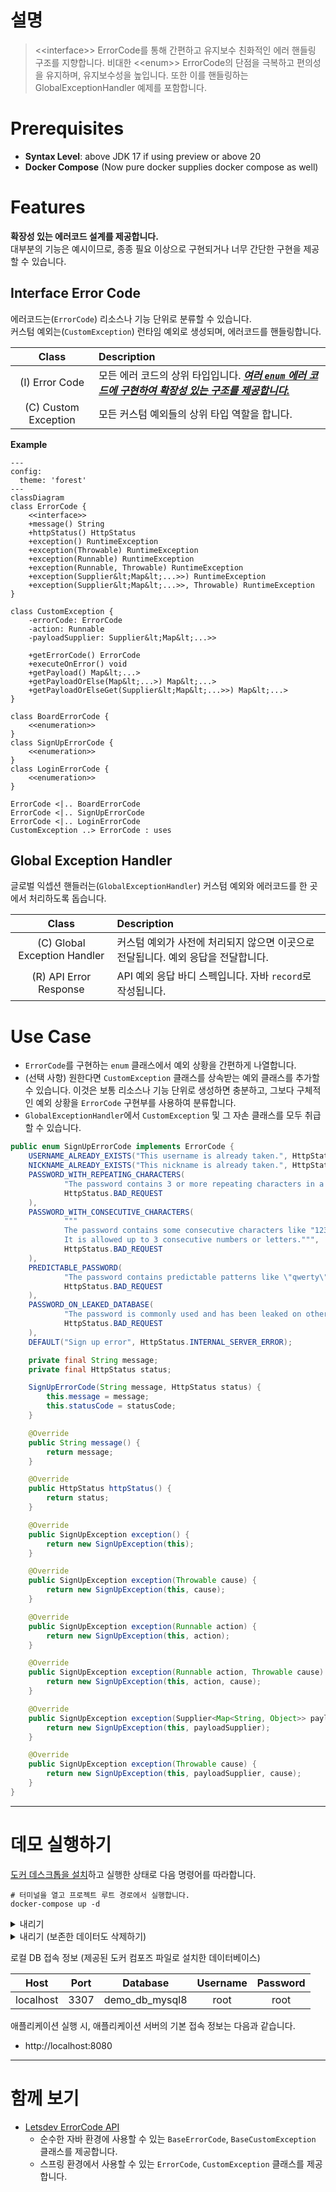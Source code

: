 # 설명

> &lt;&lt;interface&gt;&gt; ErrorCode를 통해 간편하고 유지보수 친화적인 에러 핸들링 구조를 지향합니다.
> 비대한 &lt;&lt;enum&gt;&gt; ErrorCode의 단점을 극복하고 편의성을 유지하며, 유지보수성을 높입니다.
> 또한 이를 핸들링하는 GlobalExceptionHandler 예제를 포함합니다.

# Prerequisites

- **Syntax Level**: above JDK 17 if using preview or above 20
- **Docker Compose** (Now pure docker supplies docker compose as well)

# Features

**확장성 있는 에러코드 설계를 제공합니다.**  
대부분의 기능은 예시이므로, 종종 필요 이상으로 구현되거나 너무 간단한 구현을 제공할 수 있습니다.

## Interface Error Code

에러코드는(`ErrorCode`) 리소스나 기능 단위로 분류할 수 있습니다.  
커스텀 예외는(`CustomException`) 런타임 예외로 생성되며, 에러코드를 핸들링합니다.

|            Class             | Description                                                                  |
|:----------------------------:|:-----------------------------------------------------------------------------|
|        (I) Error Code        | 모든 에러 코드의 상위 타입입니다. **_<ins>여러 `enum` 에러 코드에 구현하여 확장성 있는 구조를 제공합니다.</ins>_** |
|     (C) Custom Exception     | 모든 커스텀 예외들의 상위 타입 역할을 합니다.                                                   |

**Example**

```mermaid
---
config:
  theme: 'forest'
---
classDiagram
class ErrorCode {
    <<interface>>
    +message() String
    +httpStatus() HttpStatus
    +exception() RuntimeException
    +exception(Throwable) RuntimeException
    +exception(Runnable) RuntimeException
    +exception(Runnable, Throwable) RuntimeException
    +exception(Supplier&lt;Map&lt;...>>) RuntimeException
    +exception(Supplier&lt;Map&lt;...>>, Throwable) RuntimeException
}

class CustomException {
    -errorCode: ErrorCode
    -action: Runnable
    -payloadSupplier: Supplier&lt;Map&lt;...>>
    
    +getErrorCode() ErrorCode
    +executeOnError() void
    +getPayload() Map&lt;...>
    +getPayloadOrElse(Map&lt;...>) Map&lt;...>
    +getPayloadOrElseGet(Supplier&lt;Map&lt;...>>) Map&lt;...>
}

class BoardErrorCode {
    <<enumeration>>
}
class SignUpErrorCode {
    <<enumeration>>
}
class LoginErrorCode {
    <<enumeration>>
}

ErrorCode <|.. BoardErrorCode
ErrorCode <|.. SignUpErrorCode
ErrorCode <|.. LoginErrorCode
CustomException ..> ErrorCode : uses
```

## Global Exception Handler

글로벌 익셉션 핸들러는(`GlobalExceptionHandler`) 커스텀 예외와 에러코드를 한 곳에서 처리하도록 돕습니다.

|            Class             | Description                                    |
|:----------------------------:|:-----------------------------------------------|
| (C) Global Exception Handler | 커스텀 예외가 사전에 처리되지 않으면 이곳으로 전달됩니다. 예외 응답을 전달합니다. |
|    (R) API Error Response    | API 예외 응답 바디 스펙입니다. 자바 `record`로 작성됩니다.        |

# Use Case

- `ErrorCode`를 구현하는 `enum` 클래스에서 예외 상황을 간편하게 나열합니다.
- (선택 사항) 원한다면 `CustomException` 클래스를 상속받는 예외 클래스를 추가할 수 있습니다.
  이것은 보통 리소스나 기능 단위로 생성하면 충분하고, 그보다 구체적인 예외 상황을 `ErrorCode` 구현부를 사용하여 분류합니다.
- `GlobalExceptionHandler`에서 `CustomException` 및 그 자손 클래스를 모두 취급할 수 있습니다.

```java
public enum SignUpErrorCode implements ErrorCode {
    USERNAME_ALREADY_EXISTS("This username is already taken.", HttpStatus.CONFLICT),
    NICKNAME_ALREADY_EXISTS("This nickname is already taken.", HttpStatus.CONFLICT),
    PASSWORD_WITH_REPEATING_CHARACTERS(
            "The password contains 3 or more repeating characters in a row.",
            HttpStatus.BAD_REQUEST
    ),
    PASSWORD_WITH_CONSECUTIVE_CHARACTERS(
            """
            The password contains some consecutive characters like "1234" or "abcd".
            It is allowed up to 3 consecutive numbers or letters.""",
            HttpStatus.BAD_REQUEST
    ),
    PREDICTABLE_PASSWORD(
            "The password contains predictable patterns like \"qwerty\", \"ababab\" or \"101010\".",
            HttpStatus.BAD_REQUEST
    ),
    PASSWORD_ON_LEAKED_DATABASE(
            "The password is commonly used and has been leaked on other websites before.",
            HttpStatus.BAD_REQUEST
    ),
    DEFAULT("Sign up error", HttpStatus.INTERNAL_SERVER_ERROR);

    private final String message;
    private final HttpStatus status;

    SignUpErrorCode(String message, HttpStatus status) {
        this.message = message;
        this.statusCode = statusCode;
    }

    @Override
    public String message() {
        return message;
    }

    @Override
    public HttpStatus httpStatus() {
        return status;
    }

    @Override
    public SignUpException exception() {
        return new SignUpException(this);
    }

    @Override
    public SignUpException exception(Throwable cause) {
        return new SignUpException(this, cause);
    }

    @Override
    public SignUpException exception(Runnable action) {
        return new SignUpException(this, action);
    }

    @Override
    public SignUpException exception(Runnable action, Throwable cause) {
        return new SignUpException(this, action, cause);
    }

    @Override
    public SignUpException exception(Supplier<Map<String, Object>> payloadSupplier) {
        return new SignUpException(this, payloadSupplier);
    }

    @Override
    public SignUpException exception(Throwable cause) {
        return new SignUpException(this, payloadSupplier, cause);
    }
}
```

---

# 데모 실행하기

[도커 데스크톱을 설치](https://www.docker.com/products/docker-desktop/)하고 실행한 상태로 다음 명령어를 따라합니다.

```shell
# 터미널을 열고 프로젝트 루트 경로에서 실행합니다.
docker-compose up -d 
```

<details>
  <summary>내리기</summary>

  ```shell
  docker-compose down
  ```

</details>

<details>
  <summary>내리기 (보존한 데이터도 삭제하기)</summary>

  ```shell
  docker-compose down -v
  ```

</details>

로컬 DB 접속 정보 (제공된 도커 컴포즈 파일로 설치한 데이터베이스)

|   Host    | Port |    Database     | Username | Password |
|:---------:|:----:|:---------------:|:--------:|:--------:|
| localhost | 3307 | demo_db_mysql8  |   root   |   root   |

애플리케이션 실행 시, 애플리케이션 서버의 기본 접속 정보는 다음과 같습니다.

- http://localhost:8080

---

# 함께 보기

- [Letsdev ErrorCode API](https://github.com/merge-simpson/letsdev-error-code-api)
  - 순수한 자바 환경에 사용할 수 있는 `BaseErrorCode`, `BaseCustomException` 클래스를 제공합니다.
  - 스프링 환경에서 사용할 수 있는 `ErrorCode`, `CustomException` 클래스를 제공합니다.
